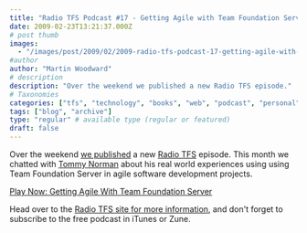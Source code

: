 ```yaml
---
title: "Radio TFS Podcast #17 - Getting Agile with Team Foundation Server"
date: 2009-02-23T13:21:37.000Z
# post thumb
images:
  - "/images/post/2009/02/2009-radio-tfs-podcast-17-getting-agile-with-team-foundation-server.jpg"
#author
author: "Martin Woodward"
# description
description: "Over the weekend we published a new Radio TFS episode."
# Taxonomies
categories: ["tfs", "technology", "books", "web", "podcast", "personal"]
tags: ["blog", "archive"]
type: "regular" # available type (regular or featured)
draft: false
---
```


Over the weekend [we published](http://www.radiotfs.com/2009/02/22/GettingAgileWithTeamFoundationServer.aspx) a new [Radio TFS](http://www.radiotfs.com) episode. This month we chatted with [Tommy Norman](http://tommynorman.blogspot.com/) about his real world experiences using using Team Foundation Server in agile software development projects.

[Play Now: Getting Agile With Team Foundation Server](http://www.radiotfs.com/ct.ashx?id=50aa5f4f-b1f0-42b5-b20a-568110735d7e&url=http%3a%2f%2ffeedproxy.google.com%2f%257Er%2fradiotfs%2f%257E5%2fmTEtuUKkdxU%2fradiotfs_017.mp3)

Head over to the [Radio TFS site for more information](http://www.radiotfs.com/), and don't forget to subscribe to the free podcast in iTunes or Zune.
